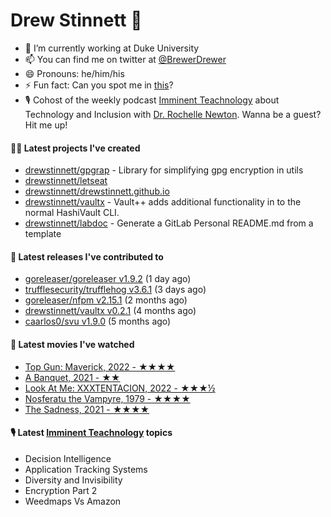 
# Drew Stinnett 👋

- 🔭 I’m currently working at Duke University
- 📫 You can find me on twitter at [@BrewerDrewer](https://twitter.com/BrewerDrewer)
- 😄 Pronouns: he/him/his
- ⚡ Fun fact: Can you spot me in [this](https://www.youtube.com/watch?v=oL9WnB0qHBA)?
- 🎙 Cohost of the weekly podcast [Imminent Teachnology](https://podcast.imminentteachnology.com/) about Technology and Inclusion with [Dr. Rochelle Newton](https://www.linkedin.com/in/drrochellenewton/). Wanna be a guest? Hit me up!

#### 👨‍💻 Latest projects I've created
- [drewstinnett/gpgrap](https://github.com/drewstinnett/gpgrap) - Library for simplifying gpg encryption in utils
- [drewstinnett/letseat](https://github.com/drewstinnett/letseat)
- [drewstinnett/drewstinnett.github.io](https://github.com/drewstinnett/drewstinnett.github.io)
- [drewstinnett/vaultx](https://github.com/drewstinnett/vaultx) - Vault&#43;&#43; adds additional functionality in to the normal HashiVault CLI.
- [drewstinnett/labdoc](https://github.com/drewstinnett/labdoc) - Generate a GitLab Personal README.md from a template

#### 🚀 Latest releases I've contributed to
- [goreleaser/goreleaser v1.9.2](https://github.com/goreleaser/goreleaser/releases/tag/v1.9.2) (1 day ago)
- [trufflesecurity/trufflehog v3.6.1](https://github.com/trufflesecurity/trufflehog/releases/tag/v3.6.1) (3 days ago)
- [goreleaser/nfpm v2.15.1](https://github.com/goreleaser/nfpm/releases/tag/v2.15.1) (2 months ago)
- [drewstinnett/vaultx v0.2.1](https://github.com/drewstinnett/vaultx/releases/tag/v0.2.1) (4 months ago)
- [caarlos0/svu v1.9.0](https://github.com/caarlos0/svu/releases/tag/v1.9.0) (5 months ago)

#### 🍿 Latest movies I've watched
- [Top Gun: Maverick, 2022 - ★★★★](https://letterboxd.com/mondodrew/film/top-gun-maverick/)
- [A Banquet, 2021 - ★★](https://letterboxd.com/mondodrew/film/a-banquet/)
- [Look At Me: XXXTENTACION, 2022 - ★★★½](https://letterboxd.com/mondodrew/film/look-at-me-xxxtentacion/)
- [Nosferatu the Vampyre, 1979 - ★★★★](https://letterboxd.com/mondodrew/film/nosferatu-the-vampyre/)
- [The Sadness, 2021 - ★★★★](https://letterboxd.com/mondodrew/film/the-sadness-2021/)

#### 🎙 Latest [Imminent Teachnology](https://podcast.imminentteachnology.com/) topics
- Decision Intelligence
- Application Tracking Systems
- Diversity and Invisibility
- Encryption Part 2
- Weedmaps Vs Amazon